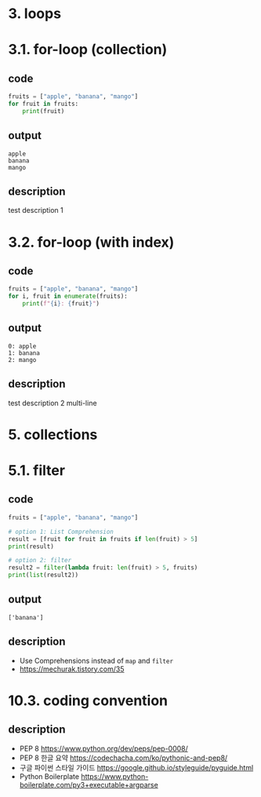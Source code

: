 # 3. loops

# 3.1. for-loop (collection)

## code
```python
fruits = ["apple", "banana", "mango"]
for fruit in fruits:
    print(fruit)
```
## output
```
apple
banana
mango
```

## description
test description 1

# 3.2. for-loop (with index)

## code
```python
fruits = ["apple", "banana", "mango"]
for i, fruit in enumerate(fruits):
    print(f"{i}: {fruit}")
```
## output
```
0: apple
1: banana
2: mango
```
## description
test description 2
multi-line


# 5. collections

# 5.1. filter
## code
```python
fruits = ["apple", "banana", "mango"]

# option 1: List Comprehension
result = [fruit for fruit in fruits if len(fruit) > 5]
print(result)

# option 2: filter
result2 = filter(lambda fruit: len(fruit) > 5, fruits)
print(list(result2))
```

## output
```
['banana']
```
## description
- Use Comprehensions instead of `map` and `filter`
- https://mechurak.tistory.com/35

# 10.3. coding convention
## description
- PEP 8 https://www.python.org/dev/peps/pep-0008/
- PEP 8 한글 요약 https://codechacha.com/ko/pythonic-and-pep8/
- 구글 파이썬 스타일 가이드 https://google.github.io/styleguide/pyguide.html
- Python Boilerplate https://www.python-boilerplate.com/py3+executable+argparse